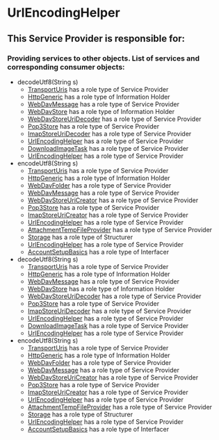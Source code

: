 # UrlEncodingHelper
## This Service Provider is responsible for:
### Providing services to other objects. List of services and corresponding consumer objects: 
* decodeUtf8(String s)
	* [TransportUris](../ServiceProviders/TransportUris.md) has a role type of Service Provider
	* [HttpGeneric](../InformationHolders/HttpGeneric.md) has a role type of Information Holder
	* [WebDavMessage](../ServiceProviders/WebDavMessage.md) has a role type of Service Provider
	* [WebDavStore](../InformationHolders/WebDavStore.md) has a role type of Information Holder
	* [WebDavStoreUriDecoder](../ServiceProviders/WebDavStoreUriDecoder.md) has a role type of Service Provider
	* [Pop3Store](../ServiceProviders/Pop3Store.md) has a role type of Service Provider
	* [ImapStoreUriDecoder](../ServiceProviders/ImapStoreUriDecoder.md) has a role type of Service Provider
	* [UrlEncodingHelper](../ServiceProviders/UrlEncodingHelper.md) has a role type of Service Provider
	* [DownloadImageTask](../ServiceProviders/DownloadImageTask.md) has a role type of Service Provider
	* [UrlEncodingHelper](../ServiceProviders/UrlEncodingHelper.md) has a role type of Service Provider
* encodeUtf8(String s)
	* [TransportUris](../ServiceProviders/TransportUris.md) has a role type of Service Provider
	* [HttpGeneric](../InformationHolders/HttpGeneric.md) has a role type of Information Holder
	* [WebDavFolder](../ServiceProviders/WebDavFolder.md) has a role type of Service Provider
	* [WebDavMessage](../ServiceProviders/WebDavMessage.md) has a role type of Service Provider
	* [WebDavStoreUriCreator](../ServiceProviders/WebDavStoreUriCreator.md) has a role type of Service Provider
	* [Pop3Store](../ServiceProviders/Pop3Store.md) has a role type of Service Provider
	* [ImapStoreUriCreator](../ServiceProviders/ImapStoreUriCreator.md) has a role type of Service Provider
	* [UrlEncodingHelper](../ServiceProviders/UrlEncodingHelper.md) has a role type of Service Provider
	* [AttachmentTempFileProvider](../ServiceProviders/AttachmentTempFileProvider.md) has a role type of Service Provider
	* [Storage](../Structurers/Storage.md) has a role type of Structurer
	* [UrlEncodingHelper](../ServiceProviders/UrlEncodingHelper.md) has a role type of Service Provider
	* [AccountSetupBasics](../Interfacers/AccountSetupBasics.md) has a role type of Interfacer
* decodeUtf8(String s)
	* [TransportUris](../ServiceProviders/TransportUris.md) has a role type of Service Provider
	* [HttpGeneric](../InformationHolders/HttpGeneric.md) has a role type of Information Holder
	* [WebDavMessage](../ServiceProviders/WebDavMessage.md) has a role type of Service Provider
	* [WebDavStore](../InformationHolders/WebDavStore.md) has a role type of Information Holder
	* [WebDavStoreUriDecoder](../ServiceProviders/WebDavStoreUriDecoder.md) has a role type of Service Provider
	* [Pop3Store](../ServiceProviders/Pop3Store.md) has a role type of Service Provider
	* [ImapStoreUriDecoder](../ServiceProviders/ImapStoreUriDecoder.md) has a role type of Service Provider
	* [UrlEncodingHelper](../ServiceProviders/UrlEncodingHelper.md) has a role type of Service Provider
	* [DownloadImageTask](../ServiceProviders/DownloadImageTask.md) has a role type of Service Provider
	* [UrlEncodingHelper](../ServiceProviders/UrlEncodingHelper.md) has a role type of Service Provider
* encodeUtf8(String s)
	* [TransportUris](../ServiceProviders/TransportUris.md) has a role type of Service Provider
	* [HttpGeneric](../InformationHolders/HttpGeneric.md) has a role type of Information Holder
	* [WebDavFolder](../ServiceProviders/WebDavFolder.md) has a role type of Service Provider
	* [WebDavMessage](../ServiceProviders/WebDavMessage.md) has a role type of Service Provider
	* [WebDavStoreUriCreator](../ServiceProviders/WebDavStoreUriCreator.md) has a role type of Service Provider
	* [Pop3Store](../ServiceProviders/Pop3Store.md) has a role type of Service Provider
	* [ImapStoreUriCreator](../ServiceProviders/ImapStoreUriCreator.md) has a role type of Service Provider
	* [UrlEncodingHelper](../ServiceProviders/UrlEncodingHelper.md) has a role type of Service Provider
	* [AttachmentTempFileProvider](../ServiceProviders/AttachmentTempFileProvider.md) has a role type of Service Provider
	* [Storage](../Structurers/Storage.md) has a role type of Structurer
	* [UrlEncodingHelper](../ServiceProviders/UrlEncodingHelper.md) has a role type of Service Provider
	* [AccountSetupBasics](../Interfacers/AccountSetupBasics.md) has a role type of Interfacer
